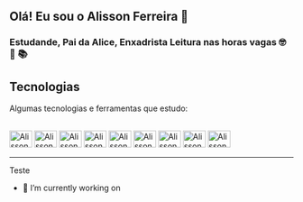 ## Olá! Eu sou o Alisson Ferreira 👋
### Estudande, Pai da Alice, Enxadrista Leitura nas horas vagas :nerd_face: :girl: :books:

<div>
  <h2>Tecnologias</h2>
</div>

<p>Algumas tecnologias e ferramentas que estudo:</p>

<div style="display: inline_block"><br>
	<img aling="center" alt="Alisson-Html" height="30" width="40" src="https://cdn.jsdelivr.net/gh/devicons/devicon/icons/html5/html5-original.svg" /> 
  <img aling="center" alt="Alisson-Css" height="30" width="40" src="https://cdn.jsdelivr.net/gh/devicons/devicon/icons/css3/css3-original.svg" />
	<img aling="center" alt="Alisson-Js" height="30" width="40" src="https://cdn.jsdelivr.net/gh/devicons/devicon/icons/javascript/javascript-original.svg" />
  <img aling="center" alt="Alisson-VueJs" height="30" width="40" src="https://cdn.jsdelivr.net/gh/devicons/devicon/icons/vuejs/vuejs-original.svg" />
	<img aling="center" alt="Alisson-Java" height="30" width="40" src="https://cdn.jsdelivr.net/gh/devicons/devicon/icons/java/java-original.svg" />
  <img aling="center" alt="Alisson-Springboot" height="30" width="40" src="https://cdn.jsdelivr.net/gh/devicons/devicon/icons/spring/spring-original.svg" />
  <img aling="center" alt="Alisson-Docker" height="30" width="40" src="https://cdn.jsdelivr.net/gh/devicons/devicon/icons/docker/docker-original.svg" />
  <img aling="center" alt="Alisson-Postgresql" height="30" width="40" src="https://cdn.jsdelivr.net/gh/devicons/devicon/icons/postgresql/postgresql-original.svg" />
  <img aling="center" alt="Alisson-Github" height="30" width="40"  src="https://cdn.jsdelivr.net/gh/devicons/devicon/icons/git/git-original.svg" />
              
          
</div>


---
Teste
- 🔭 I’m currently working on



